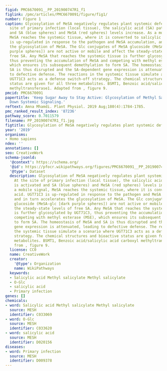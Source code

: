 ```yaml
---
figid: PMC6670091__PP_201900747R1_f1
figlink: /pmc/articles/PMC6670091/figure/fig1/
number: Figure 1
caption: Glycosylation of MeSA negatively regulates plant systemic defense. At the
  site of primary infection (local tissue), the salicylic acid (SA) pathway is activated
  and SA (blue spheres) and MeSA (red spheres) levels increase. As a mobile signal,
  MeSA reaches the systemic tissue, where it is converted to salicylic acid. UGT71C3
  is up-regulated in response to the pathogen and MeSA accumulation, and in turn accelerates
  the glycosylation of MeSA. The Glc conjugates of MeSA glucoside (MeSA-glc [dark
  purple spheres]) are not active or mobile and affect the steady-state levels of
  free SA. Any MeSA that reaches the systemic tissue is further glycosylated by UGT71C3,
  thus preventing the accumulation of MeSA and competing with methyl esterase (MSE),
  which ensures its subsequent demethylation to form SA. The homeostasis of MeSA and
  SA is thus disrupted and the SA-dependent gene expression is attenuated, leading
  to defective defense. The reactions in the systemic tissue simulate a scenario where
  UGT71C3 acts as a defense switch-off strategy. The chemical structures and bioactive
  status are given for all three metabolites. BSMT1, Benzoic acid/salicylic acid carboxyl
  methyltransferase1. Adapted from , figure 9.
pmcid: PMC6670091
papertitle: 'Keep Sugar Away to Stay Active: Glycosylation of Methyl Salicylate Shuts
  Down Systemic Signaling.'
reftext: Amna Mhamdi. Plant Physiol. 2019 Aug;180(4):1784-1785.
pmc_ranked_result_index: '87236'
pathway_score: 0.7011579
filename: PP_201900747R1_f1.jpg
figtitle: Glycosylation of MeSA negatively regulates plant systemic defense
year: '2019'
organisms:
- Homo sapiens
ndex: ''
annotations: []
seo: CreativeWork
schema-jsonld:
  '@context': https://schema.org/
  '@id': https://pfocr.wikipathways.org/figures/PMC6670091__PP_201900747R1_f1.html
  '@type': Dataset
  description: Glycosylation of MeSA negatively regulates plant systemic defense.
    At the site of primary infection (local tissue), the salicylic acid (SA) pathway
    is activated and SA (blue spheres) and MeSA (red spheres) levels increase. As
    a mobile signal, MeSA reaches the systemic tissue, where it is converted to salicylic
    acid. UGT71C3 is up-regulated in response to the pathogen and MeSA accumulation,
    and in turn accelerates the glycosylation of MeSA. The Glc conjugates of MeSA
    glucoside (MeSA-glc [dark purple spheres]) are not active or mobile and affect
    the steady-state levels of free SA. Any MeSA that reaches the systemic tissue
    is further glycosylated by UGT71C3, thus preventing the accumulation of MeSA and
    competing with methyl esterase (MSE), which ensures its subsequent demethylation
    to form SA. The homeostasis of MeSA and SA is thus disrupted and the SA-dependent
    gene expression is attenuated, leading to defective defense. The reactions in
    the systemic tissue simulate a scenario where UGT71C3 acts as a defense switch-off
    strategy. The chemical structures and bioactive status are given for all three
    metabolites. BSMT1, Benzoic acid/salicylic acid carboxyl methyltransferase1. Adapted
    from , figure 9.
  license: CC0
  name: CreativeWork
  creator:
    '@type': Organization
    name: WikiPathways
  keywords:
  - Salicylic acid Methyl salicylate Methyl salicylate
  - O-Glc
  - salicylic acid
  - Primary infection
genes: []
chemicals:
- word: Salicylic acid Methyl salicylate Methyl salicylate
  source: MESH
  identifier: C033069
- word: O-Glc
  source: MESH
  identifier: C033620
- word: salicylic acid
  source: MESH
  identifier: D020156
diseases:
- word: Primary infection
  source: MESH
  identifier: D009378
---
```

